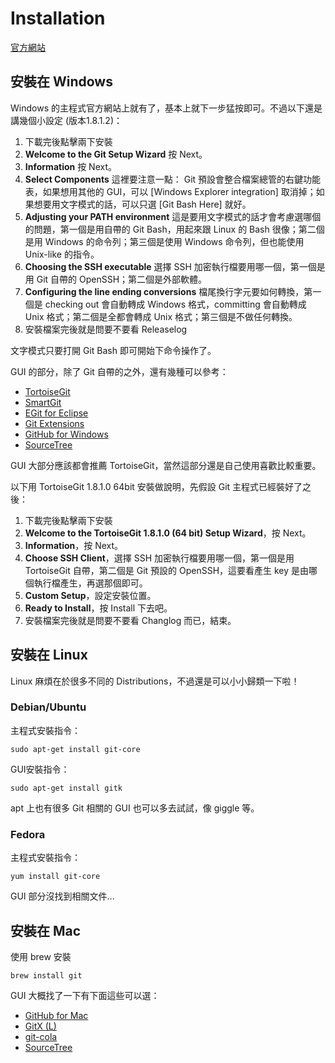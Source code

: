 # Installation

[官方網站](http://git-scm.com/)

## 安裝在 Windows

Windows 的主程式官方網站上就有了，基本上就下一步猛按即可。不過以下還是講幾個小設定 (版本1.8.1.2)：

1. 下載完後點擊兩下安裝
2. **Welcome to the Git Setup Wizard** 按 Next。
3. **Information** 按 Next。
4. **Select Components** 這裡要注意一點： Git 預設會整合檔案總管的右鍵功能表，如果想用其他的 GUI，可以 [Windows Explorer integration] 取消掉；如果想要用文字模式的話，可以只選 [Git Bash Here] 就好。
5. **Adjusting your PATH environment** 這是要用文字模式的話才會考慮選哪個的問題，第一個是用自帶的 Git Bash，用起來跟 Linux 的 Bash 很像；第二個是用 Windows 的命令列；第三個是使用 Windows 命令列，但也能使用 Unix-like 的指令。
6. **Choosing the SSH executable** 選擇 SSH 加密執行檔要用哪一個，第一個是用 Git 自帶的 OpenSSH；第二個是外部軟體。
7. **Configuring the line ending conversions** 檔尾換行字元要如何轉換，第一個是 checking out 會自動轉成 Windows 格式，committing 會自動轉成 Unix 格式；第二個是全都會轉成 Unix 格式；第三個是不做任何轉換。
8. 安裝檔案完後就是問要不要看 Releaselog

文字模式只要打開 Git Bash 即可開始下命令操作了。

GUI 的部分，除了 Git 自帶的之外，還有幾種可以參考：

* [TortoiseGit](https://code.google.com/p/tortoisegit/)
* [SmartGit](http://www.syntevo.com/smartgithg/)
* [EGit for Eclipse](http://www.eclipse.org/egit/)
* [Git Extensions](https://code.google.com/p/gitextensions/)
* [GitHub for Windows](http://windows.github.com/)
* [SourceTree](http://www.sourcetreeapp.com/)

GUI 大部分應該都會推薦 TortoiseGit，當然這部分還是自己使用喜歡比較重要。

以下用 TortoiseGit 1.8.1.0 64bit 安裝做說明，先假設 Git 主程式已經裝好了之後：

1. 下載完後點擊兩下安裝
2. **Welcome to the TortoiseGit 1.8.1.0 (64 bit) Setup Wizard**，按 Next。
3. **Information**，按 Next。
4. **Choose SSH Client**，選擇 SSH 加密執行檔要用哪一個，第一個是用 TortoiseGit 自帶，第二個是 Git 預設的 OpenSSH，這要看產生 key 是由哪個執行檔產生，再選那個即可。
5. **Custom Setup**，設定安裝位置。
6. **Ready to Install**，按 Install 下去吧。
7. 安裝檔案完後就是問要不要看 Changlog 而已，結束。

## 安裝在 Linux

Linux 麻煩在於很多不同的 Distributions，不過還是可以小小歸類一下啦！

### Debian/Ubuntu

主程式安裝指令：

    sudo apt-get install git-core

GUI安裝指令：

    sudo apt-get install gitk

apt 上也有很多 Git 相關的 GUI 也可以多去試試，像 giggle 等。

### Fedora

主程式安裝指令：

    yum install git-core

GUI 部分沒找到相關文件...

## 安裝在 Mac

使用 brew 安裝

    brew install git

GUI 大概找了一下有下面這些可以選：

* [GitHub for Mac](http://mac.github.com/)
* [GitX (L)](http://gitx.laullon.com/)
* [git-cola](http://git-cola.github.io/)
* [SourceTree](http://www.sourcetreeapp.com/)
